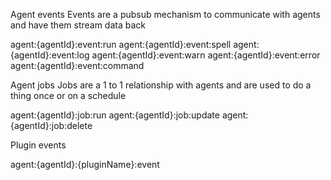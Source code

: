 Agent events
Events are a pubsub mechanism to communicate with agents and have them stream data back

agent:{agentId}:event:run
agent:{agentId}:event:spell
agent:{agentId}:event:log
agent:{agentId}:event:warn
agent:{agentId}:event:error
agent:{agentId}:event:command

Agent jobs
Jobs are a 1 to 1 relationship with agents and are used to do a thing once or on a schedule

agent:{agentId}:job:run
agent:{agentId}:job:update
agent:{agentId}:job:delete

Plugin events

agent:{agentId}:{pluginName}:event
